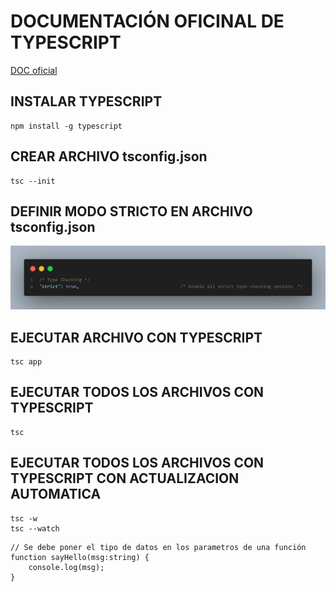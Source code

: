 # DOCUMENTACIÓN OFICINAL DE TYPESCRIPT
[DOC oficial](https://www.typescriptlang.org/docs/handbook/2/everyday-types.html)

## INSTALAR TYPESCRIPT
```
npm install -g typescript
```

## CREAR ARCHIVO tsconfig.json
```
tsc --init
```

## DEFINIR MODO STRICTO EN ARCHIVO tsconfig.json
![MODO STRICTO IMG](/IMG/1_modo_stricto.png "Modo Stricto png")

## EJECUTAR ARCHIVO CON TYPESCRIPT
```
tsc app
```

## EJECUTAR TODOS LOS ARCHIVOS CON TYPESCRIPT
```
tsc
```

## EJECUTAR TODOS LOS ARCHIVOS CON TYPESCRIPT CON ACTUALIZACION AUTOMATICA
```
tsc -w
tsc --watch
```


```
// Se debe poner el tipo de datos en los parametros de una función
function sayHello(msg:string) {
    console.log(msg);
}
```